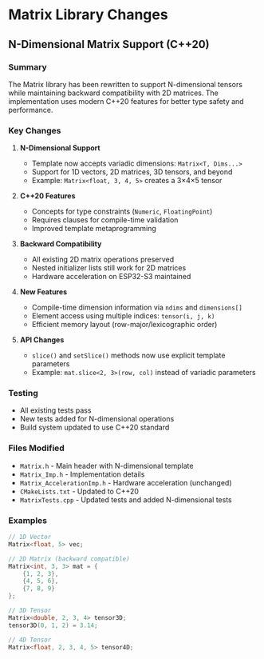 # Matrix Library Changes

## N-Dimensional Matrix Support (C++20)

### Summary
The Matrix library has been rewritten to support N-dimensional tensors while maintaining backward compatibility with 2D matrices. The implementation uses modern C++20 features for better type safety and performance.

### Key Changes

1. **N-Dimensional Support**
   - Template now accepts variadic dimensions: `Matrix<T, Dims...>`
   - Support for 1D vectors, 2D matrices, 3D tensors, and beyond
   - Example: `Matrix<float, 3, 4, 5>` creates a 3×4×5 tensor

2. **C++20 Features**
   - Concepts for type constraints (`Numeric`, `FloatingPoint`)
   - Requires clauses for compile-time validation
   - Improved template metaprogramming

3. **Backward Compatibility**
   - All existing 2D matrix operations preserved
   - Nested initializer lists still work for 2D matrices
   - Hardware acceleration on ESP32-S3 maintained

4. **New Features**
   - Compile-time dimension information via `ndims` and `dimensions[]`
   - Element access using multiple indices: `tensor(i, j, k)`
   - Efficient memory layout (row-major/lexicographic order)

5. **API Changes**
   - `slice()` and `setSlice()` methods now use explicit template parameters
   - Example: `mat.slice<2, 3>(row, col)` instead of variadic parameters

### Testing
- All existing tests pass
- New tests added for N-dimensional operations
- Build system updated to use C++20 standard

### Files Modified
- `Matrix.h` - Main header with N-dimensional template
- `Matrix_Imp.h` - Implementation details
- `Matrix_AccelerationImp.h` - Hardware acceleration (unchanged)
- `CMakeLists.txt` - Updated to C++20
- `MatrixTests.cpp` - Updated tests and added N-dimensional tests

### Examples
```cpp
// 1D Vector
Matrix<float, 5> vec;

// 2D Matrix (backward compatible)
Matrix<int, 3, 3> mat = {
    {1, 2, 3},
    {4, 5, 6},
    {7, 8, 9}
};

// 3D Tensor
Matrix<double, 2, 3, 4> tensor3D;
tensor3D(0, 1, 2) = 3.14;

// 4D Tensor
Matrix<float, 2, 3, 4, 5> tensor4D;
``` 
